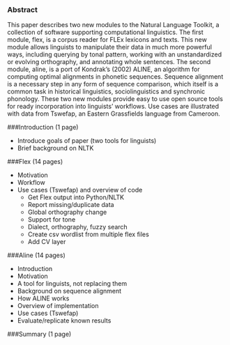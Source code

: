 ### Abstract
This paper describes two new modules to the Natural Language Toolkit, a collection of software supporting computational linguistics. The first module, flex, is a corpus reader for FLEx lexicons and texts. This new module allows linguists to manipulate their data in much more powerful ways, including querying by tonal pattern, working with an unstandardized or evolving orthography, and annotating whole sentences. The second module, aline, is a port of Kondrak’s (2002) ALINE, an algorithm for computing optimal alignments in phonetic sequences. Sequence alignment is a necessary step in any form of sequence comparison, which itself is a common task in historical linguistics, sociolinguistics and synchronic phonology. These two new modules provide easy to use open source tools for ready incorporation into linguists’ workflows. Use cases are illustrated with data from Tswefap, an Eastern Grassfields language from Cameroon.


###Introduction (1 page)
* Introduce goals of paper (two tools for linguists)
* Brief background on NLTK

###Flex (14 pages)
* Motivation
* Workflow
* Use cases (Tswefap) and overview of code
  * Get Flex output into Python/NLTK
  * Report missing/duplicate data
  * Global orthography change
  * Support for tone
  * Dialect, orthography, fuzzy search
  * Create csv wordlist from multiple flex files
  * Add CV layer

###Aline (14 pages)
* Introduction
* Motivation
* A tool for linguists, not replacing them
* Background on sequence alignment
* How ALINE works
* Overview of implementation
* Use cases (Tswefap)
* Evaluate/replicate known results

###Summary (1 page)
